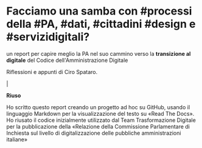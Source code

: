 # Facciamo una samba con #processi della #PA, #dati, #cittadini #design e #servizidigitali?
un report per capire meglio la PA nel suo cammino verso la **transizione al digitale** del Codice dell'Amministrazione Digitale

Riflessioni e appunti di Ciro Spataro.

|

**Riuso**

Ho scritto questo report creando un progetto ad hoc su GitHub, usando il linguaggio Markdown per la visualizzazione del testo su «Read The Docs». Ho riusato il codice inizialmente utilizzato dal Team Trasformazione Digitale per la pubblicazione della «Relazione della Commissione Parlamentare di Inchiesta sul livello di digitalizzazione delle pubbliche amministrazioni italiane»
